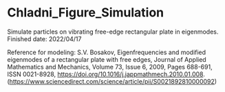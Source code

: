 # Chladni_Figure_Simulation
Simulate particles on vibrating free-edge rectangular plate in eigenmodes.
Finished date: 2022/04/17

Reference for modeling: 
S.V. Bosakov,
Eigenfrequencies and modified eigenmodes of a rectangular plate with free edges,
Journal of Applied Mathematics and Mechanics,
Volume 73, Issue 6,
2009,
Pages 688-691,
ISSN 0021-8928,
https://doi.org/10.1016/j.jappmathmech.2010.01.008.
(https://www.sciencedirect.com/science/article/pii/S0021892810000092)
